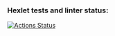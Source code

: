 ### Hexlet tests and linter status:
[![Actions Status](https://github.com/Viktor813/layout-designer-project-58/actions/workflows/hexlet-check.yml/badge.svg)](https://github.com/Viktor813/layout-designer-project-58/actions)